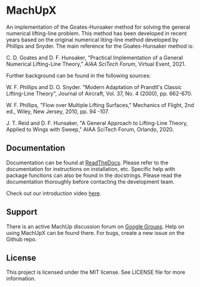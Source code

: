 # MachUpX
An implementation of the Goates-Hunsaker method for solving the general numerical lifting-line problem. This method has been developed in recent years based on the original numerical liting-line method developed by Phillips and Snyder. The main reference for the Goates-Hunsaker method is:

C. D. Goates and D. F. Hunsaker, "Practical Implementation of a General Numerical Lifting-Line Theory," *AIAA SciTech Forum*, Virtual Event, 2021.

Further background can be found in the following sources:

W. F. Phillips and D. O. Snyder. "Modern Adaptation of Prandtl's Classic Lifting-Line Theory", Journal of Aircraft, Vol. 37, No. 4 (2000), pp. 662-670.

W. F. Phillips, "Flow over Multiple Lifting Surfaces," Mechanics of Flight, 2nd ed., Wiley, New Jersey, 2010, pp. 94 -107.

J. T. Reid and D. F. Hunsaker, "A General Approach to Lifting-Line Theory, Applied to Wings with Sweep," AIAA SciTech Forum, Orlando, 2020.

## Documentation
Documentation can be found at [ReadTheDocs](https://machupx.readthedocs.io). Please refer to the documentation for instructions on installation, etc. Specific help with package functions can also be found in the docstrings. Please read the documentation thoroughly before contacting the development team.

Check out our introduction video [here](https://youtu.be/KLZWTqD8GhM).

## Support
There is an active MachUp discussion forum on [Google Groups](https://groups.google.com/forum/#!categories/machup_forum). Help on using MachUpX can be found there.
For bugs, create a new issue on the Github repo.

## License
This project is licensed under the MIT license. See LICENSE file for more information. 

